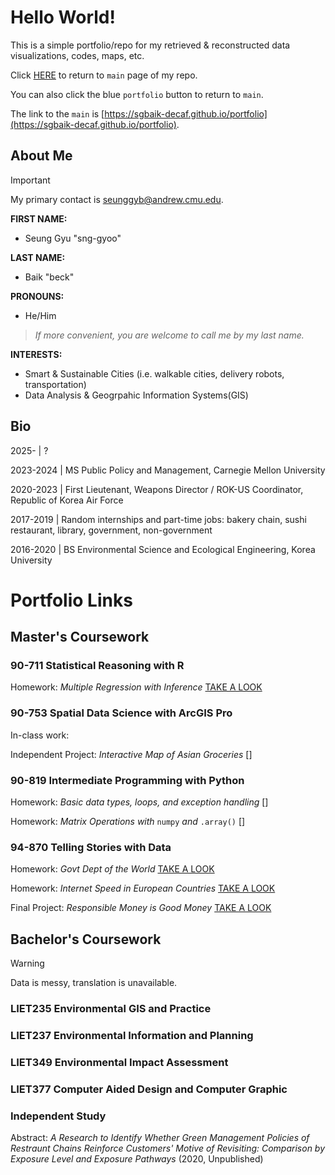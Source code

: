 # Hello World!

This is a simple portfolio/repo for my retrieved & reconstructed data visualizations, codes, maps, etc.

Click [HERE](https://sgbaik-decaf.github.io/portfolio) to return to `main` page of my repo.

You can also click the blue `portfolio` button to return to `main`.

The link to the `main` is [https://sgbaik-decaf.github.io/portfolio](https://sgbaik-decaf.github.io/portfolio).

## About Me

> [!IMPORTANT]
> My primary contact is seunggyb@andrew.cmu.edu.

**FIRST NAME:**
- Seung Gyu "sng-gyoo"

**LAST NAME:**
- Baik "beck"

**PRONOUNS:**
- He/Him

> *If more convenient, you are welcome to call me by my last name.*

**INTERESTS:**

- Smart & Sustainable Cities (i.e. walkable cities, delivery robots, transportation)
- Data Analysis & Geogrpahic Information Systems(GIS)

## Bio

2025-     | ?

2023-2024 | MS Public Policy and Management, Carnegie Mellon University

2020-2023 | First Lieutenant, Weapons Director / ROK-US Coordinator, Republic of Korea Air Force

2017-2019 | Random internships and part-time jobs: bakery chain, sushi restaurant, library, government, non-government

2016-2020 | BS Environmental Science and Ecological Engineering, Korea University

# Portfolio Links

## Master's Coursework

### 90-711 Statistical Reasoning with R

Homework: *Multiple Regression with Inference* [TAKE A LOOK](https://sgbaik-decaf.github.io/portfolio/90711_HW10_recon.html)

### 90-753 Spatial Data Science with ArcGIS Pro

In-class work:

Independent Project: *Interactive Map of Asian Groceries* []

### 90-819 Intermediate Programming with Python

Homework: *Basic data types, loops, and exception handling* []

Homework: *Matrix Operations with* `numpy` *and* `.array()` []

### 94-870 Telling Stories with Data

Homework: *Govt Dept of the World* [TAKE A LOOK](https://sgbaik-decaf.github.io/portfolio/94870_govtdept_2021.html)

Homework: *Internet Speed in European Countries* [TAKE A LOOK](https://sgbaik-decaf.github.io/portfolio/94870_internet_speed.html)

Final Project: *Responsible Money is Good Money* [TAKE A LOOK](https://sgbaik-decaf.github.io/portfolio/94870_final_proj_3.html)

## Bachelor's Coursework

> [!WARNING]
> Data is messy, translation is unavailable.

### LIET235 Environmental GIS and Practice

### LIET237 Environmental Information and Planning

### LIET349 Environmental Impact Assessment

### LIET377 Computer Aided Design and Computer Graphic

### Independent Study

Abstract: *A Research to Identify Whether Green Management Policies of Restraunt Chains Reinforce Customers' Motive of Revisiting: Comparison by Exposure Level and Exposure Pathways* (2020, Unpublished)

